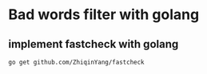 # Bad words filter with golang
## implement fastcheck with golang

```
go get github.com/ZhiqinYang/fastcheck
```
